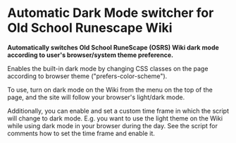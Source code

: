 # Automatic Dark Mode switcher for Old School Runescape Wiki

**Automatically switches Old School RuneScape (OSRS) Wiki dark mode according to user's browser/system theme preference.**

Enables the built-in dark mode by changing CSS classes on the page according to browser theme ("prefers-color-scheme").

To use, turn on dark mode on the Wiki from the menu on the top of the page, and the site will follow your browser's light/dark mode.

Additionally, you can enable and set a custom time frame in which the script will change to dark mode. E.g. you want to use the light theme on the Wiki while using dark mode in your browser during the day. See the script for comments how to set the time frame and enable it.
